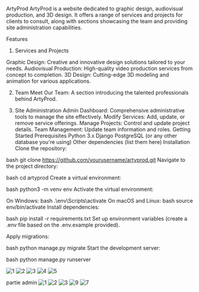 ArtyProd
ArtyProd is a website dedicated to graphic design, audiovisual production, and 3D design. It offers a range of services and projects for clients to consult, along with sections showcasing the team and providing site administration capabilities.

Features
1. Services and Projects

Graphic Design: Creative and innovative design solutions tailored to your needs.
Audiovisual Production: High-quality video production services from concept to completion.
3D Design: Cutting-edge 3D modeling and animation for various applications.

2. Team
Meet Our Team: A section introducing the talented professionals behind ArtyProd.

3. Site Administration
Admin Dashboard: Comprehensive administrative tools to manage the site effectively.
Modify Services: Add, update, or remove service offerings.
Manage Projects: Control and update project details.
Team Management: Update team information and roles.
Getting Started
Prerequisites
Python 3.x
Django
PostgreSQL (or any other database you're using)
Other dependencies (list them here)
Installation
Clone the repository:

bash
git clone https://github.com/yourusername/artyprod.git
Navigate to the project directory:

bash
cd artyprod
Create a virtual environment:

bash
python3 -m venv env
Activate the virtual environment:

On Windows:
bash
.\env\Scripts\activate
On macOS and Linux:
bash
source env/bin/activate
Install dependencies:

bash
pip install -r requirements.txt
Set up environment variables (create a .env file based on the .env.example provided).

Apply migrations:

bash
python manage.py migrate
Start the development server:

bash
python manage.py runserver



![1](https://github.com/user-attachments/assets/4df99f35-a3ac-41ad-b5b6-50316cf4d9d7)
![2](https://github.com/user-attachments/assets/02d67105-3c75-41a3-9e1a-83be8a7bf5a8)
![3](https://github.com/user-attachments/assets/494e0647-8a89-4dba-9956-6373018c88ac)
![4](https://github.com/user-attachments/assets/ef305d85-740d-4bb1-82f0-d030f46b25ef)
![5](https://github.com/user-attachments/assets/af4d5939-02cd-40ce-bfac-dce29a367b78)


partie admin
![1](https://github.com/user-attachments/assets/e8ad2255-d2e4-47b6-8b3b-c69e5ce79ec5)
![2](https://github.com/user-attachments/assets/cbc7e328-f686-48b1-871e-abc74b3eacbb)
![3](https://github.com/user-attachments/assets/034f74e8-cff0-4dde-a19f-c8db5b7ae47b)
![9](https://github.com/user-attachments/assets/6343ae2d-e673-4f64-8738-9373cbe97b18)
![7](https://github.com/user-attachments/assets/92addca2-4eff-41b2-b899-51d8ce1bf15e)









